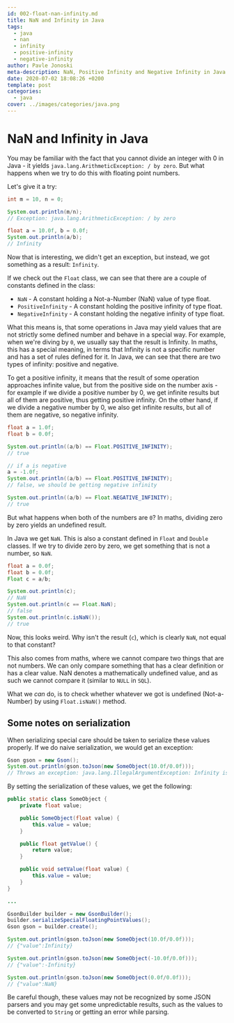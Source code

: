 ```yaml
---
id: 002-float-nan-infinity.md
title: NaN and Infinity in Java
tags:
  - java
  - nan
  - infinity
  - positive-infinity
  - negative-infinity
author: Pavle Jonoski
meta-description: NaN, Positive Infinity and Negative Infinity in Java
date: 2020-07-02 18:08:26 +0200
template: post
categories:
  - java
cover: ../images/categories/java.png
---
```


# NaN and Infinity in Java

You may be familiar with the fact that you cannot divide an integer with 0 in Java - it yields `java.lang.ArithmeticException: / by zero`.
But what happens when we try to do this with floating point numbers.

Let's give it a try:

```java
int m = 10, n = 0;

System.out.println(m/n);
// Exception: java.lang.ArithmeticException: / by zero

float a = 10.0f, b = 0.0f;
System.out.println(a/b);
// Infinity

```

Now that is interesting, we didn't get an exception, but instead, we got something as a result: `Infinity`.

If we check out the `Float` class, we can see that there are a couple of constants defined in the class:

* `NaN` - A constant holding a Not-a-Number (NaN) value of type float.
* `PositiveInfinity` - A constant holding the positive infinity of type float.
* `NegativeInfinity` - A constant holding the negative infinity of type float.

What this means is, that some operations in Java may yield values that are not strictly some defined number and behave in a special way.
For example, when we're diving by `0`, we usually say that the result is Infinity. In maths, this has a special meaning, in terms that
Infinity is not a specific number and has a set of rules defined for it. In Java, we can see that there are two types of infinity: positive and negative.

To get a positive infinity, it means that the result of some operation approaches infinite value, but from the positive side on the number axis - for
example if we divide a positive number by 0, we get infinite results but all of them are positive, thus getting positive infinity.
On the other hand, if we divide a negative number by 0, we also get infinite results, but all of them are negative, so negative infinity.

```java
float a = 1.0f;
float b = 0.0f;

System.out.println((a/b) == Float.POSITIVE_INFINITY);
// true

// if a is negative
a = -1.0f;
System.out.println((a/b) == Float.POSITIVE_INFINITY);
// false, we should be getting negative infinity

System.out.println((a/b) == Float.NEGATIVE_INFINITY);
// true

```


But what happens when both of the numbers are `0`? In maths, dividing zero by zero yields an undefined result.

In Java we get `NaN`. This is also a constant defined in `Float` and `Double` classes.
If we try to divide zero by zero, we get something that is not a number, so `NaN`.

```java
float a = 0.0f;
float b = 0.0f;
Float c = a/b;

System.out.println(c);
// NaN
System.out.println(c == Float.NaN);
// false
System.out.println(c.isNaN());
// true
```

Now, this looks weird. Why isn't the result (`c`), which is clearly `NaN`, not equal to that constant?

This also comes from maths, where we cannot compare two things that are not numbers. We can only compare something that has 
a clear definition or has a clear value. NaN denotes a mathematically undefined value, and as such we cannot compare it (similar to `NULL` in `SQL`).

What we *can* do, is to check whether whatever we got is undefined (Not-a-Number) by using `Float.isNaN()` method.

## Some notes on serialization

When serializing special care should be taken to serialize these values properly.
If we do naive serialization, we would get an exception:

```java
Gson gson = new Gson();
System.out.println(gson.toJson(new SomeObject(10.0f/0.0f)));
// Throws an exception: java.lang.IllegalArgumentException: Infinity is not a valid double value as per JSON specification. To override this behavior, use GsonBuilder.serializeSpecialFloatingPointValues() method.
```

By setting the serialization of these values, we get the following:

```java
public static class SomeObject {
    private float value;

    public SomeObject(float value) {
        this.value = value;
    }

    public float getValue() {
        return value;
    }

    public void setValue(float value) {
        this.value = value;
    }
}

...

GsonBuilder builder = new GsonBuilder();
builder.serializeSpecialFloatingPointValues();
Gson gson = builder.create();

System.out.println(gson.toJson(new SomeObject(10.0f/0.0f)));
// {"value":Infinity}

System.out.println(gson.toJson(new SomeObject(-10.0f/0.0f)));
// {"value":-Infinity}

System.out.println(gson.toJson(new SomeObject(0.0f/0.0f)));
// {"value":NaN}
```

Be careful though, these values may not be recognized by some JSON parsers and you may get some unpredictable results, such as
the values to be converted to `String` or getting an error while parsing.
